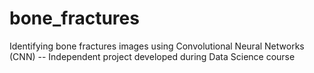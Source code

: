 # bone_fractures
Identifying bone fractures images using Convolutional Neural Networks (CNN)
-- Independent project developed during Data Science course 
